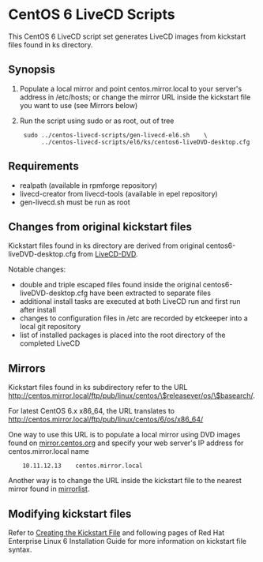 CentOS 6 LiveCD Scripts
=======================

This CentOS 6 LiveCD script set generates LiveCD images from kickstart
files found in ks directory.

Synopsis
--------

1. Populate a local mirror and point centos.mirror.local to your
   server's address in /etc/hosts; or change the mirror URL inside the
   kickstart file you want to use (see Mirrors below)

2. Run the script using sudo or as root, out of tree

        sudo ../centos-livecd-scripts/gen-livecd-el6.sh    \
             ../centos-livecd-scripts/el6/ks/centos6-liveDVD-desktop.cfg

Requirements
------------

* realpath (available in rpmforge repository)
* livecd-creator from livecd-tools (available in epel repository)
* gen-livecd.sh must be run as root

Changes from original kickstart files
-------------------------------------

Kickstart files found in ks directory are derived from original
centos6-liveDVD-desktop.cfg from [LiveCD-DVD](http://people.centos.org/arrfab/CentOS6/LiveCD-DVD/).

Notable changes:

* double and triple escaped files found inside the original
  centos6-liveDVD-desktop.cfg have been extracted to separate
  files
* additional install tasks are executed at both LiveCD run and first run
  after install
* changes to configuration files in /etc are recorded by etckeeper into
  a local git repository
* list of installed packages is placed into the root directory of the
  completed LiveCD

Mirrors
-------

Kickstart files found in ks subdirectory refer to the URL
http://centos.mirror.local/ftp/pub/linux/centos/\$releasever/os/\$basearch/.

For latest CentOS 6.x x86_64, the URL translates to
http://centos.mirror.local/ftp/pub/linux/centos/6/os/x86_64/

One way to use this URL is to populate a local mirror using DVD images found on
[mirror.centos.org](http://mirror.centos.org/centos/6/isos/x86_64/)
and specify your web server's IP address for centos.mirror.local
name

        10.11.12.13    centos.mirror.local

Another way is to change the URL inside the kickstart file
to the nearest mirror found in [mirrorlist](http://mirrorlist.centos.org/?release=6&arch=x86_64&repo=os).

Modifying kickstart files
-------------------------

Refer to [Creating the Kickstart File](https://access.redhat.com/documentation/en-US/Red_Hat_Enterprise_Linux/6/html/Installation_Guide/s1-kickstart2-file.html)
and following pages of Red Hat Enterprise Linux 6 Installation Guide for
more information on kickstart file syntax.

